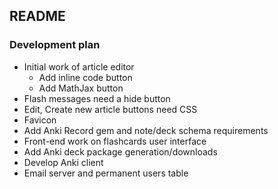## README

### Development plan

- Initial work of article editor
  - Add inline code button
  - Add MathJax button
- Flash messages need a hide button
- Edit, Create new article buttons need CSS
- Favicon
- Add Anki Record gem and note/deck schema requirements
- Front-end work on flashcards user interface
- Add Anki deck package generation/downloads
- Develop Anki client
- Email server and permanent users table
